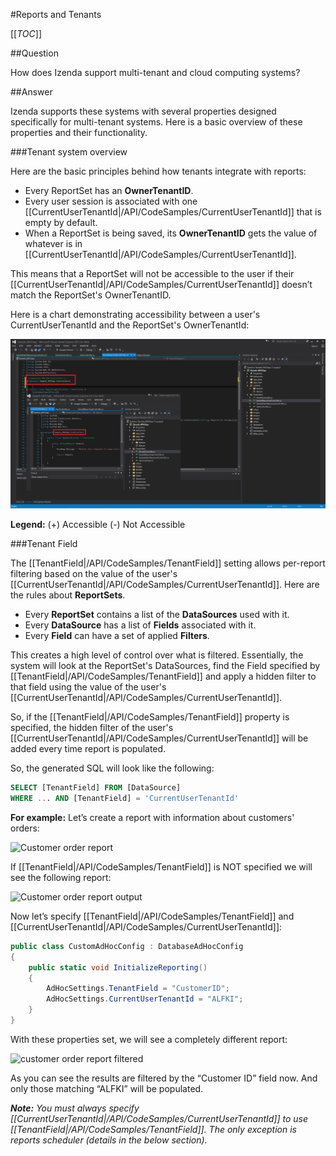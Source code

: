 #Reports and Tenants

[[_TOC_]]

##Question

How does Izenda support multi-tenant and cloud computing systems?

##Answer

Izenda supports these systems with several properties designed specifically for multi-tenant systems. Here is a basic overview of these properties and their functionality.

###Tenant system overview

Here are the basic principles behind how tenants integrate with reports:

* Every ReportSet has an **OwnerTenantID**.
* Every user session is associated with one [[CurrentUserTenantId|/API/CodeSamples/CurrentUserTenantId]] that is empty by default.
* When a ReportSet is being saved, its **OwnerTenantID** gets the value of whatever is in [[CurrentUserTenantId|/API/CodeSamples/CurrentUserTenantId]].

This means that a ReportSet will not be accessible to the user if their [[CurrentUserTenantId|/API/CodeSamples/CurrentUserTenantId]] doesn’t match the ReportSet's OwnerTenantID.

Here is a chart demonstrating accessibility between a user's CurrentUserTenantId and the ReportSet's OwnerTenantId:

![Tenant Table](/Guides/MVC-Integration/Namespace.png)

**Legend:** (+) Accessible (-) Not Accessible

###Tenant Field

The [[TenantField|/API/CodeSamples/TenantField]] setting allows per-report filtering based on the value of the user's [[CurrentUserTenantId|/API/CodeSamples/CurrentUserTenantId]]. Here are the rules about **ReportSets**.

* Every **ReportSet** contains a list of the **DataSources** used with it. 
* Every **DataSource** has a list of **Fields** associated with it.
* Every **Field** can have a set of applied **Filters**.

This creates a high level of control over what is filtered. Essentially, the system will look at the ReportSet's DataSources, find the Field specified by [[TenantField|/API/CodeSamples/TenantField]] and apply a hidden filter to that field using the value of the user's [[CurrentUserTenantId|/API/CodeSamples/CurrentUserTenantId]].

So, if the [[TenantField|/API/CodeSamples/TenantField]] property is specified, the hidden filter of the user's [[CurrentUserTenantId|/API/CodeSamples/CurrentUserTenantId]] will be added every time report is populated.

So, the generated SQL will look like the following:

```sql
SELECT [TenantField] FROM [DataSource]
WHERE ... AND [TenantField] = 'CurrentUserTenantId'
```

**For example:**
Let’s create a report with information about customers' orders:

![Customer order report]()

If [[TenantField|/API/CodeSamples/TenantField]] is NOT specified we will see the following report:

![Customer order report output]()

Now let’s specify [[TenantField|/API/CodeSamples/TenantField]] and [[CurrentUserTenantId|/API/CodeSamples/CurrentUserTenantId]]:

```csharp
public class CustomAdHocConfig : DatabaseAdHocConfig
{
	public static void InitializeReporting()
	{
		AdHocSettings.TenantField = "CustomerID";
		AdHocSettings.CurrentUserTenantId = "ALFKI";
	}
}
```

With these properties set, we will see a completely different report:

![customer order report filtered]()

As you can see the results are filtered by the “Customer ID” field now. And only those matching “ALFKI” will be populated.

_**Note:** You must always specify [[CurrentUserTenantId|/API/CodeSamples/CurrentUserTenantId]] to use [[TenantField|/API/CodeSamples/TenantField]]. The only exception is reports scheduler (details in the below section)._